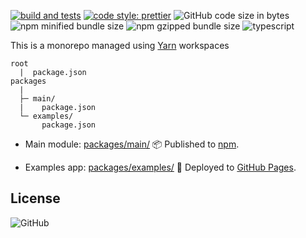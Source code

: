 [![build and tests](https://github.com/amiroff157/reactjs-use-form/actions/workflows/node.js.yml/badge.svg)](https://github.com/amiroff157/reactjs-use-form/actions/workflows/node.js.yml)
[![code style: prettier](https://img.shields.io/badge/code_style-prettier-ff69b4.svg)](https://github.com/prettier/prettier)
![GitHub code size in bytes](https://img.shields.io/github/languages/code-size/amiroff157/reactjs-use-form?label=repo%20size)
![npm minified bundle size](https://img.shields.io/bundlephobia/min/reactjs-use-form?label=minified)
![npm gzipped bundle size](https://img.shields.io/bundlephobia/minzip/reactjs-use-form?label=gzipped)
![typescript](https://img.shields.io/npm/types/reactjs-use-form?label=with)

This is a monorepo managed using [Yarn](https://github.com/yarnpkg/yarn) workspaces

```
root
  |  package.json
packages
  |
  ├─ main/
  |    package.json
  └─ examples/
       package.json
```
* Main module: [packages/main/](https://github.com/amiroff157/reactjs-use-form/tree/main/packages/main) 📦 Published to [npm](https://www.npmjs.com/package/reactjs-use-form).

* Examples app: [packages/examples/](https://github.com/amiroff157/reactjs-use-form/tree/main/packages/examples) 🚀 Deployed to [GitHub Pages](https://amiroff157.github.io/reactjs-use-form).

## License

![GitHub](https://img.shields.io/github/license/amiroff157/reactjs-use-form?color=blue)

